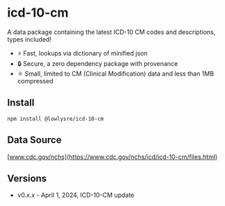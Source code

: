 # icd-10-cm

A data package containing the latest ICD-10 CM codes and descriptions, types included!

* ⚡ Fast, lookups via dictionary of minified json
* 🔒 Secure, a zero dependency package with provenance
* ⚛️ Small, limited to CM (Clinical Modification) data and less than 1MB compressed


## Install

```shell
npm install @lowlysre/icd-10-cm
```

## Data Source

[www.cdc.gov/nchs](https://www.cdc.gov/nchs/icd/icd-10-cm/files.html)

## Versions

* v0.x.x - April 1, 2024, ICD-10-CM update
